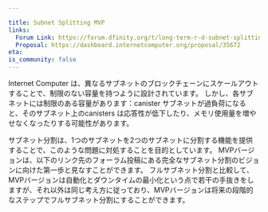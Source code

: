 ```yaml
---

title: Subnet Splitting MVP
links:
  Forum Link: https://forum.dfinity.org/t/long-term-r-d-subnet-splitting-proposal/9402/4
  Proposal: https://dashboard.internetcomputer.org/proposal/35672
eta:
is_community: false
---
```

Internet Computer は、異なるサブネットのブロックチェーンにスケールアウトすることで、制限のない容量を持つように設計されています。
しかし、各サブネットには制限のある容量があります：canister
サブネットが過負荷になると、そのサブネット上のcanisters は応答性が低下したり、メモリ使用量を増やせなくなったりする可能性があります。

サブネット分割は、1つのサブネットを2つのサブネットに分割する機能を提供することで、このような問題に対処することを目的としています。
MVPバージョンは、以下のリンク先のフォーラム投稿にある完全なサブネット分割のビジョンに向けた第一歩と見なすことができます。
フルサブネット分割と比較して、MVPバージョンは自動化とダウンタイムの最小化という点で若干の手抜きをしますが、それ以外は同じ考え方に従っており、MVPバージョンは将来の段階的なステップでフルサブネット分割にすることができます。

<!---


The Internet Computer is designed to have unbounded capacity by scaling out to different subnet blockchains. 
Each subnet, however, has a bounded capacity: It is limited in how many messages it can process and how much canister memory it can hold. 
If a subnet becomes overloaded then the canisters on that subnet may become less responsive or unable to increase their memory usage. 

Subnet splitting aims to address such issues by providing functionality to split a single subnet into two subnets. 
The MVP version can be viewed as a first step towards the vision of full subnet splitting layed out in the forum post linked below. 
The goal is to have a fully functional and end to end verifiable process which consists of a series of NNS proposals. 
Compared to full subnet splitting the MVP version cuts some corners in terms of automation and minmizing downtime but otherwise follows the same ideas so that the MVP version can be turned into full subnet splitting in future incremental steps. 

-->
